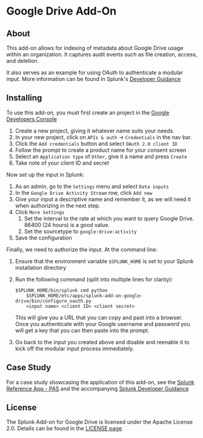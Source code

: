 # Google Drive Add-On

## About

This add-on allows for indexing of metadata about Google Drive usage within an
organization. It captures audit events such as file creation, access, and
deletion.

It also serves as an example for using OAuth to authenticate a modular input.
More information can be found in Splunk's
[Developer Guidance](http://dev.splunk.com/goto/oauthmodinput)

## Installing

To use this add-on, you must first create an project in the
[Google Developers Console](https://console.developers.google.com/project)

1. Create a new project, giving it whatever name suits your needs.
2. In your new project, click on `APIs & auth` -> `Credentials` in the nav bar.
3. Click the `Add credentials` button and select `OAuth 2.0 client ID`
4. Follow the prompt to create a product name for your consent screen
5. Select an `Application type` of `Other`, give it a name and press `Create`
6. Take note of your client ID and secret

Now set up the input in Splunk:

1. As an admin, go to the `Settings` menu and select `Data inputs`
2. In the `Google Drive Activity Stream` row, click `Add new`
3. Give your input a descriptive name and remember it, as we will need it when
   authorizing in the next step.
4. Click `More Settings`
    1. Set the interval to the rate at which you want to query Google Drive.
       86400 (24 hours) is a good value.
    2. Set the sourcetype to `google:drive:activity`
5. Save the configuration

Finally, we need to authorize the input. At the command line:

1. Ensure that the environment variable `$SPLUNK_HOME` is set to your Splunk
   installation directory
2. Run the following command (split into multiple lines for clarity):

    ```
    $SPLUNK_HOME/bin/splunk cmd python
        $SPLUNK_HOME/etc/apps/splunk-add-on-google-drive/bin/configure_oauth.py
        <input name> <client ID> <client secret>
    ```

    This will give you a URL that
    you can copy and past into a browser. Once you authenticate with your Google
    username and password you will get a key that you can then paste into the
    prompt.
3. Go back to the input you created above and disable and reenable it to kick
   off the modular input process immediately.

## Case Study
For a case study showcasing the application of this add-on, see the [Splunk Reference App - PAS](https://github.com/splunk/splunk-ref-pas-code) and the accompanying [Splunk Developer Guidance](http://dev.splunk.com/goto/devguide)

## License
The Splunk Add-on for Google Drive is licensed under the Apache License 2.0. Details can be found in the [LICENSE page](http://www.apache.org/licenses/LICENSE-2.0).
